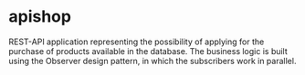 # apishop
REST-API application representing the possibility of applying for the purchase of products available in the database. The business logic is built using the Observer design pattern, in which the subscribers work in parallel.

